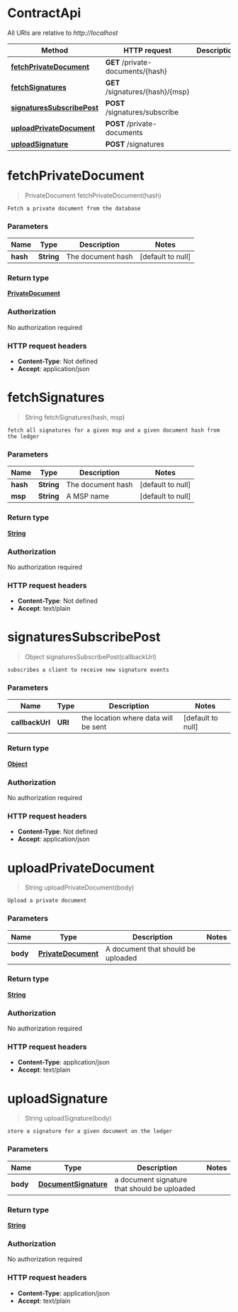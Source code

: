# ContractApi

All URIs are relative to *http://localhost*

Method | HTTP request | Description
------------- | ------------- | -------------
[**fetchPrivateDocument**](ContractApi.md#fetchPrivateDocument) | **GET** /private-documents/{hash} | 
[**fetchSignatures**](ContractApi.md#fetchSignatures) | **GET** /signatures/{hash}/{msp} | 
[**signaturesSubscribePost**](ContractApi.md#signaturesSubscribePost) | **POST** /signatures/subscribe | 
[**uploadPrivateDocument**](ContractApi.md#uploadPrivateDocument) | **POST** /private-documents | 
[**uploadSignature**](ContractApi.md#uploadSignature) | **POST** /signatures | 


<a name="fetchPrivateDocument"></a>
# **fetchPrivateDocument**
> PrivateDocument fetchPrivateDocument(hash)



    Fetch a private document from the database

### Parameters

Name | Type | Description  | Notes
------------- | ------------- | ------------- | -------------
 **hash** | **String**| The document hash | [default to null]

### Return type

[**PrivateDocument**](../Models/PrivateDocument.md)

### Authorization

No authorization required

### HTTP request headers

- **Content-Type**: Not defined
- **Accept**: application/json

<a name="fetchSignatures"></a>
# **fetchSignatures**
> String fetchSignatures(hash, msp)



    fetch all signatures for a given msp and a given document hash from the ledger

### Parameters

Name | Type | Description  | Notes
------------- | ------------- | ------------- | -------------
 **hash** | **String**| The document hash | [default to null]
 **msp** | **String**| A MSP name | [default to null]

### Return type

[**String**](../Models/string.md)

### Authorization

No authorization required

### HTTP request headers

- **Content-Type**: Not defined
- **Accept**: text/plain

<a name="signaturesSubscribePost"></a>
# **signaturesSubscribePost**
> Object signaturesSubscribePost(callbackUrl)



    subscribes a client to receive new signature events

### Parameters

Name | Type | Description  | Notes
------------- | ------------- | ------------- | -------------
 **callbackUrl** | **URI**| the location where data will be sent | [default to null]

### Return type

[**Object**](../Models/object.md)

### Authorization

No authorization required

### HTTP request headers

- **Content-Type**: Not defined
- **Accept**: application/json

<a name="uploadPrivateDocument"></a>
# **uploadPrivateDocument**
> String uploadPrivateDocument(body)



    Upload a private document

### Parameters

Name | Type | Description  | Notes
------------- | ------------- | ------------- | -------------
 **body** | [**PrivateDocument**](../Models/PrivateDocument.md)| A document that should be uploaded |

### Return type

[**String**](../Models/string.md)

### Authorization

No authorization required

### HTTP request headers

- **Content-Type**: application/json
- **Accept**: text/plain

<a name="uploadSignature"></a>
# **uploadSignature**
> String uploadSignature(body)



    store a signature for a given document on the ledger

### Parameters

Name | Type | Description  | Notes
------------- | ------------- | ------------- | -------------
 **body** | [**DocumentSignature**](../Models/DocumentSignature.md)| a document signature that should be uploaded |

### Return type

[**String**](../Models/string.md)

### Authorization

No authorization required

### HTTP request headers

- **Content-Type**: application/json
- **Accept**: text/plain

